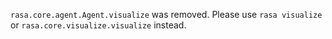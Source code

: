 `rasa.core.agent.Agent.visualize` was removed. Please use `rasa visualize` or
`rasa.core.visualize.visualize` instead.
